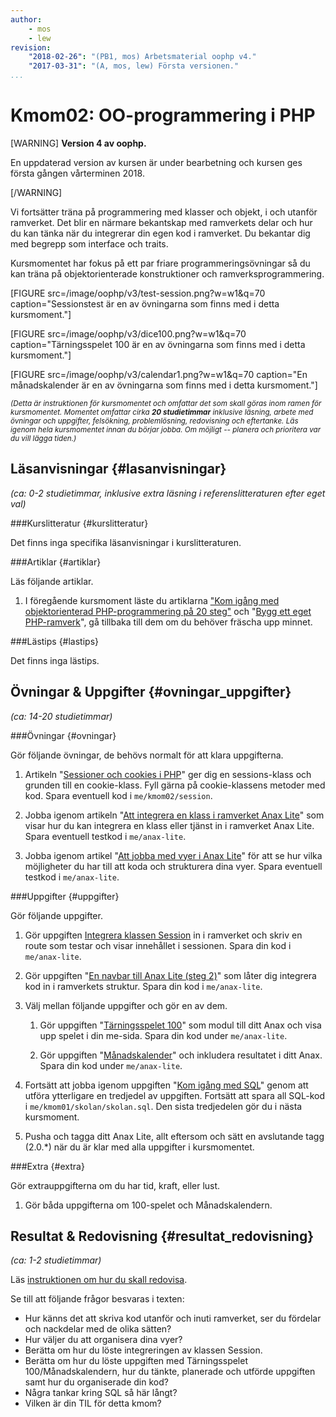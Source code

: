 ```yaml
---
author:
    - mos
    - lew
revision:
    "2018-02-26": "(PB1, mos) Arbetsmaterial oophp v4."
    "2017-03-31": "(A, mos, lew) Första versionen."
...
```

Kmom02: OO-programmering i PHP
==================================

[WARNING]
**Version 4 av oophp.**

En uppdaterad version av kursen är under bearbetning och kursen ges första gången vårterminen 2018.

[/WARNING]


Vi fortsätter träna på programmering med klasser och objekt, i och utanför ramverket. Det blir en närmare bekantskap med ramverkets delar och hur du kan tänka när du integrerar din egen kod i ramverket. Du bekantar dig med begrepp som interface och traits.

Kursmomentet har fokus på ett par friare programmeringsövningar så du kan träna på objektorienterade konstruktioner och ramverksprogrammering.

[FIGURE src=/image/oophp/v3/test-session.png?w=w1&q=70 caption="Sessionstest är en av övningarna som finns med i detta kursmoment."]

[FIGURE src=/image/oophp/v3/dice100.png?w=w1&q=70 caption="Tärningsspelet 100 är en av övningarna som finns med i detta kursmoment."]

[FIGURE src=/image/oophp/v3/calendar1.png?w=w1&q=70 caption="En månadskalender är en av övningarna som finns med i detta kursmoment."]

<small><i>(Detta är instruktionen för kursmomentet och omfattar det som skall göras inom ramen för kursmomentet. Momentet omfattar cirka **20 studietimmar** inklusive läsning, arbete med övningar och uppgifter, felsökning, problemlösning, redovisning och eftertanke. Läs igenom hela kursmomentet innan du börjar jobba. Om möjligt -- planera och prioritera var du vill lägga tiden.)</i></small>


<!--stop-->



Läsanvisningar  {#lasanvisningar}
---------------------------------

*(ca: 0-2 studietimmar, inklusive extra läsning i referenslitteraturen efter eget val)*



###Kurslitteratur  {#kurslitteratur}

Det finns inga specifika läsanvisningar i kurslitteraturen.

<!--
Läs följande:

1\. [Beginning PHP and MySQL: From Novice to Professional](kunskap/boken-beginning-php-and-mysql-from-novice-to-professional)

* Chapter 6: Object-Oriented PHP
* Chapter 7: Advanced OOP Features
* Chapter 8: Error and Exception Handling
* Chapter 12: Date and Time (Läs så mycket så att du klarar uppgiften längre ned)
-->


###Artiklar {#artiklar}

Läs följande artiklar.

1. I föregående kursmoment läste du artiklarna ["Kom igång med objektorienterad PHP-programmering på 20 steg"](kunskap/kom-i-gang-med-oophp-pa-20-steg) och "[Bygg ett eget PHP-ramverk](kunskap/bygg-ett-eget-php-ramverk)", gå tillbaka till dem om du behöver fräscha upp minnet.



###Lästips {#lastips}

Det finns inga lästips.

<!--
När man pratar om objektorienterad programmering så behöver man också ha en viss bas i objektorienterad modellering, det underlättar. Därför kan du läsa lite om UML, "Unified Modelling Language". En bra start plats är [Wikipedia om UML](http://en.wikipedia.org/wiki/Unified_Modeling_Language).
-->



Övningar & Uppgifter  {#ovningar_uppgifter}
-------------------------------------------

*(ca: 14-20 studietimmar)*


###Övningar {#ovningar}

Gör följande övningar, de behövs normalt för att klara uppgifterna.

1. Artikeln "[Sessioner och cookies i PHP](kunskap/session-cookie-klasser)" ger dig en sessions-klass och grunden till en cookie-klass. Fyll gärna på cookie-klassens metoder med kod. Spara eventuell kod i `me/kmom02/session`.

1. Jobba igenom artikeln "[Att integrera en klass i ramverket Anax Lite](kunskap/att-integrera-en-klass-i-ramverket-anax-lite)" som visar hur du kan integrera en klass eller tjänst in i ramverket Anax Lite. Spara eventuell testkod i `me/anax-lite`.

1. Jobba igenom artikel "[Att jobba med vyer i Anax Lite](kunskap/jobba-med-vyer-i-anax-lite)" för att se hur vilka möjligheter du har till att koda och strukturera dina vyer. Spara eventuell testkod i `me/anax-lite`.

<!--
(make less)?
-->


###Uppgifter {#uppgifter}

Gör följande uppgifter.

1. Gör uppgiften [Integrera klassen Session](uppgift/testa-sessionen) in i ramverket och skriv en route som testar och visar innehållet i sessionen. Spara din kod i `me/anax-lite`.

1. Gör uppgiften "[En navbar till Anax Lite (steg 2)](uppgift/en-navbar-till-anax-lite-steg-2)" som låter dig integrera kod in i ramverkets struktur. Spara din kod i `me/anax-lite`.

1. Välj mellan följande uppgifter och gör en av dem.
    1. Gör uppgiften "[Tärningsspelet 100](uppgift/tarningsspel)" som modul till ditt Anax och visa upp spelet i din me-sida. Spara din kod under `me/anax-lite`.

    1. Gör uppgiften "[Månadskalender](uppgift/manadskalender)" och inkludera resultatet i ditt Anax. Spara din kod under `me/anax-lite`.

1. Fortsätt att jobba igenom uppgiften "[Kom igång med SQL](uppgift/kom-igang-med-sql)" genom att utföra ytterligare en tredjedel av uppgiften. Fortsätt att spara all SQL-kod i `me/kmom01/skolan/skolan.sql`. Den sista tredjedelen gör du i nästa kursmoment.

1. Pusha och tagga ditt Anax Lite, allt eftersom och sätt en avslutande tagg (2.0.\*) när du är klar med alla uppgifter i kursmomentet.

<!--
Rita klass och sekvensdiagram?
-->



###Extra {#extra}

Gör extrauppgifterna om du har tid, kraft, eller lust.

1. Gör båda uppgifterna om 100-spelet och Månadskalendern.



Resultat & Redovisning  {#resultat_redovisning}
-----------------------------------------------

*(ca: 1-2 studietimmar)*

Läs [instruktionen om hur du skall redovisa](./../redovisa).

Se till att följande frågor besvaras i texten:

* Hur känns det att skriva kod utanför och inuti ramverket, ser du fördelar och nackdelar med de olika sätten?
* Hur väljer du att organisera dina vyer?
* Berätta om hur du löste integreringen av klassen Session.
* Berätta om hur du löste uppgiften med Tärningsspelet 100/Månadskalendern, hur du tänkte, planerade och utförde uppgiften samt hur du organiserade din kod?
* Några tankar kring SQL så här långt?
* Vilken är din TIL för detta kmom?
